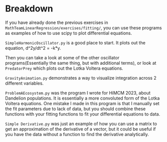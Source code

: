 # Breakdown
If you have already done the previous exercises in ```MathTeamLinearRegression/exercises/fitting/```, you can use these programs as examples of how to use scipy to plot differential equations.

```SimpleHarmonicOscillator.py``` is a good place to start. It plots out the equation, d^2y/dt^2 = -k*y.

Then you can take a look at some of the other oscillator programs(Essentially the same thing, but with additional terms), or look at ```PredatorPrey``` which plots out the Lotka Voltera equations.

```GravityAnimation.py``` demonstrates a way to visualize integration across 2 different variables.

```ProblemAEcosystem.py``` was the program I wrote for HiMCM 2023, about Dandelion populations. It is essentially a more convoluted form of the Lotka Voltera equations. One mistake I made in this program is that I manually set the fit parameters due to lack of data, but you should combine these functions with your fitting functions to fit your differential equations to data.

```Simple Derivative.py``` was just an example of how you can use a matrix to get an approximation of the derivative of a vector, but it could be useful if you have the data without a function to find the derivative analytically.
